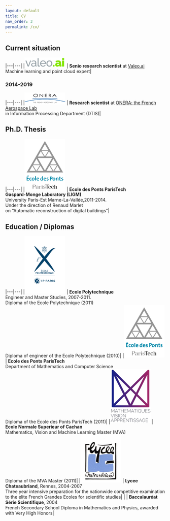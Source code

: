 ```yaml
---
layout: default
title: CV
nav_order: 3
permalink: /cv/
---
```



## Current situation


|---|---|
|<img width="128" src="/images/valeoai_logo.png" /> | **Senio research scientist** at [Valeo.ai](https://www.valeo.com/en/valeo-ai/)<br/> Machine learning and point cloud expert|

### 2014-2019

|---|---|
|<img width="128" src="/images/logo-onera.png" /> | **Research scientist** at [ONERA: the French Aerospace Lab](https://www.onera.fr/en)<br/> in Information Processing Department (DTIS)|

## Ph.D. Thesis

|---|---|
|<img width="128" src="/images/logo_enpc.png" /> | **Ecole des Ponts ParisTech**<br/> **Gaspard-Monge Laboratory (LIGM)** <br/> University Paris-Est Marne-La-Vallée,2011-2014.<br/> Under the direction of Renaud Marlet <br/> on “Automatic reconstruction of digital buildings”|

## Education / Diplomas

|---|---|
|<img width="128" src="/images/logo_polytechnique.png" /> | **Ecole Polytechnique**<br/> Engineer and Master Studies, 2007-2011.<br/> Diploma of the Ecole Polytechnique (2011) <br/> Diploma of engineer of the Ecole Polytechnique (2010)|
|<img width="128" src="/images/logo_enpc.png" /> | **Ecole des Ponts ParisTech**<br/> Department of Mathematics and Computer Science <br/> Diploma of the Ecole des Ponts ParisTech (2011)|
|<img width="128" src="/images/mva.jpg" /> | **Ecole Normale Superieur of Cachan** <br/> Mathematics, Vision and Machine Learning Master (MVA)<br/>  Diploma of the MVA Master (2011)|
|<img width="128" src="/images/logo-chateaubriand.jpg" /> | **Lycee Chateaubriand**, Rennes, 2004-2007 <br/> Three ­year intensive preparation for the nationwide competitive examination to the elite French Grandes Ecoles for scientific studies|
| | **Baccalauréat Série Scientifique**, 2004 <br/> French Secondary School Diploma in Mathematics and Physics, awarded with Very High Honors|
